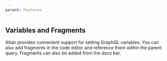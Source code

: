 ```yaml
---
parent: Features
---
```


## Variables and Fragments

Altair provides convenient support for setting GraphQL variables. You can also add
fragments in the code editor and reference them within the parent query. Fragments can
also be added from the docs bar.
